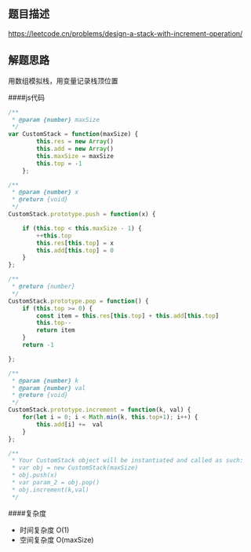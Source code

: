 ## 题目描述
https://leetcode.cn/problems/design-a-stack-with-increment-operation/

## 解题思路
用数组模拟栈，用变量记录栈顶位置


####js代码
```javascript
/**
 * @param {number} maxSize
 */
var CustomStack = function(maxSize) {
        this.res = new Array()
        this.add = new Array()
        this.maxSize = maxSize
        this.top = -1
    };

/**
 * @param {number} x
 * @return {void}
 */
CustomStack.prototype.push = function(x) {

    if (this.top < this.maxSize - 1) {
        ++this.top
        this.res[this.top] = x
        this.add[this.top] = 0
    }
};

/**
 * @return {number}
 */
CustomStack.prototype.pop = function() {
    if (this.top >= 0) {
        const item = this.res[this.top] + this.add[this.top]
        this.top--
        return item
    }
    return -1

};

/**
 * @param {number} k
 * @param {number} val
 * @return {void}
 */
CustomStack.prototype.increment = function(k, val) {
    for(let i = 0; i < Math.min(k, this.top+1); i++) {
        this.add[i] +=  val
    }
};

/**
 * Your CustomStack object will be instantiated and called as such:
 * var obj = new CustomStack(maxSize)
 * obj.push(x)
 * var param_2 = obj.pop()
 * obj.increment(k,val)
 */
```


####复杂度
* 时间复杂度 O(1)
* 空间复杂度 O(maxSize)



     
  
